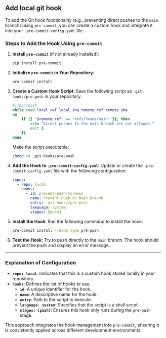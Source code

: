 ## Add local git hook
To add the Git hook functionality (e.g., preventing direct pushes to the `main` branch) using `pre-commit`, you can create a custom hook and integrate it into your `.pre-commit-config.yaml` file.

### Steps to Add the Hook Using `pre-commit`

1. **Install `pre-commit`** (if not already installed):
    
    ```bash
    pip install pre-commit
    ```
    
2. **Initialize `pre-commit` in Your Repository**:
    
    ```bash
    pre-commit install
    ```
    
3. **Create a Custom Hook Script**: Save the following script as `.git-hooks/pre-push` in your repository:
    
    ```bash
    #!/bin/bash
    while read local_ref local_sha remote_ref remote_sha
    do
        if [[ "$remote_ref" == "refs/heads/main" ]]; then
            echo "Direct pushes to the main branch are not allowed."
            exit 1
        fi
    done
    ```
    
    Make the script executable:
    
    ```bash
    chmod +x .git-hooks/pre-push
    ```
    
4. **Add the Hook to `.pre-commit-config.yaml`**: Update or create the `.pre-commit-config.yaml` file with the following configuration:
    
    ```yaml
    repos:
      - repo: local
        hooks:
          - id: prevent-push-to-main
            name: Prevent Push to Main Branch
            entry: .git-hooks/pre-push
            language: system
            stages: [push]
    ```
    
5. **Install the Hook**: Run the following command to install the hook:
    
    ```bash
    pre-commit install --hook-type pre-push
    ```
    
6. **Test the Hook**: Try to push directly to the `main` branch. The hook should prevent the push and display an error message.
    

---

### Explanation of Configuration

- **`repo: local`**: Indicates that this is a custom hook stored locally in your repository.
- **`hooks`**: Defines the list of hooks to use.
    - **`id`**: A unique identifier for the hook.
    - **`name`**: A descriptive name for the hook.
    - **`entry`**: Path to the script to execute.
    - **`language: system`**: Specifies that the script is a shell script.
    - **`stages: [push]`**: Ensures this hook only runs during the `pre-push` stage.

This approach integrates the hook management into `pre-commit`, ensuring it is consistently applied across different development environments.